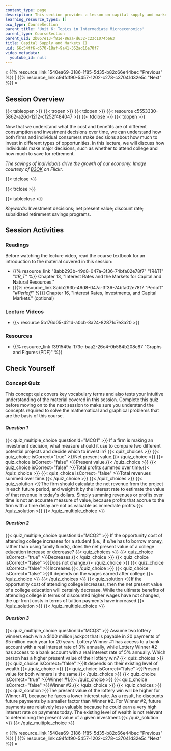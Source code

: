 ```yaml
---
content_type: page
description: This section provides a lesson on capital supply and markets.
learning_resource_types: []
ocw_type: CourseSection
parent_title: 'Unit 6: Topics in Intermediate Microeconomics'
parent_type: CourseSection
parent_uid: 2b057e13-f81e-86aa-d632-c23c1074b663
title: Capital Supply and Markets II
uid: 66c54ff6-d570-18af-9a41-352ad16e70f7
video_metadata:
  youtube_id: null
---
```


« {{% resource_link 1540ea69-3186-1f85-5d35-b82c66e44bec "Previous" %}} | {{% resource_link c94fdf90-5457-1202-c278-c37041d32e5c "Next" %}} »

Session Overview
----------------

{{< tableopen >}}
{{< tropen >}}
{{< tdopen >}}
{{< resource c5553330-5862-a26d-1212-cf252f484047 >}}
{{< tdclose >}}
{{< tdopen >}}


Now that we understand what the cost and benefits are of different consumption and investment decisions over time, we can understand how both firms and individual consumers make decisions about how much to invest in different types of opportunities. In this lecture, we will discuss how individuals make major decisions, such as whether to attend college and how much to save for retirement.

_The savings of individuals drive the growth of our economy. Image courtesy of [B3OK](http://www.flickr.com/photos/b3ok/2920350568/in/photostream/) on Flickr._


{{< tdclose >}}

{{< trclose >}}

{{< tableclose >}}

_Keywords_: Investment decisions; net present value; discount rate; subsidized retirement savings programs.

Session Activities
------------------

### Readings

Before watching the lecture video, read the course textbook for an introduction to the material covered in this session:

*   {{% resource_link "8abb293b-49d8-047a-3f36-74bfa02e78f7" "\[R&T\]" "#_R_T_" %}} Chapter 13, "Interest Rates and the Markets for Capital and Natural Resources."
*   \[{{% resource_link 8abb293b-49d8-047a-3f36-74bfa02e78f7 "Perloff" "#_Perloff_" %}}\] Chapter 16, "Interest Rates, Investments, and Capital Markets." (optional)

### Lecture Videos

*   {{< resource 5b176d05-421d-a0cb-8a24-82871c7e3a20 >}}

### Resources

*   {{% resource_link f391549a-173e-baa2-26c4-0b584b208c87 "Graphs and Figures (PDF)" %}}

Check Yourself
--------------

### Concept Quiz

This concept quiz covers key vocabulary terms and also tests your intuitive understanding of the material covered in this session. Complete this quiz before moving on to the next session to make sure you understand the concepts required to solve the mathematical and graphical problems that are the basis of this course.

##### Question 1
 {{< quiz_multiple_choice questionId="MCQ1" >}} If a firm is making an investment decision, what measure should it use to compare two different potential projects and decide which to invest in? {{< quiz_choices >}} {{< quiz_choice isCorrect="true" >}}Net present value.{{< /quiz_choice >}} {{< quiz_choice isCorrect="false" >}}Present value.{{< /quiz_choice >}} {{< quiz_choice isCorrect="false" >}}Total profits summed over time.{{< /quiz_choice >}} {{< quiz_choice isCorrect="false" >}}Total revenues summed over time.{{< /quiz_choice >}} {{< /quiz_choices >}} {{< quiz_solution >}}The firm should calculate the net revenue from the project in each future period, and weight it by the interest rate to estimate the value of that revenue in today's dollars. Simply summing revenues or profits over time is not an accurate measure of value, because profits that accrue to the firm with a time delay are not as valuable as immediate profits.{{< /quiz_solution >}} {{< /quiz_multiple_choice >}}
##### Question 2
 {{< quiz_multiple_choice questionId="MCQ2" >}} If the opportunity cost of attending college increases for a student (i.e., if s/he has to borrow money, rather than using family funds), does the net present value of a college education increase or decrease? {{< quiz_choices >}} {{< quiz_choice isCorrect="true" >}}Decreases.{{< /quiz_choice >}} {{< quiz_choice isCorrect="false" >}}Does not change.{{< /quiz_choice >}} {{< quiz_choice isCorrect="false" >}}Increases.{{< /quiz_choice >}} {{< quiz_choice isCorrect="false" >}}It depends on the wages earned after college.{{< /quiz_choice >}} {{< /quiz_choices >}} {{< quiz_solution >}}If the opportunity cost of attending college increases, then the net present value of a college education will certainly decrease. While the ultimate benefits of attending college in terms of discounted higher wages have not changed, the up-front costs in terms of tuition payments have increased.{{< /quiz_solution >}} {{< /quiz_multiple_choice >}}
##### Question 3
 {{< quiz_multiple_choice questionId="MCQ3" >}} Assume two lottery winners each win a $100 million jackpot that is payable in 20 payments of $5 million each year for 20 years. Lottery Winner #1 has access to a bank account with a real interest rate of 3% annually, while Lottery Winner #2 has access to a bank account with a real interest rate of 5% annually. Which person has a higher present value of their lottery win? {{< quiz_choices >}} {{< quiz_choice isCorrect="false" >}}It depends on their existing level of wealth.{{< /quiz_choice >}} {{< quiz_choice isCorrect="false" >}}Present value for both winners is the same.{{< /quiz_choice >}} {{< quiz_choice isCorrect="true" >}}Winner #1.{{< /quiz_choice >}} {{< quiz_choice isCorrect="false" >}}Winner #2.{{< /quiz_choice >}} {{< /quiz_choices >}} {{< quiz_solution >}}The present value of the lottery win will be higher for Winner #1, because he faces a lower interest rate. As a result, he discounts future payments by a smaller factor than Winner #2. For Winner #2, future payments are relatively less valuable because he could earn a very high interest rate on payments today. The existing level of wealth is not relevant to determining the present value of a given investment.{{< /quiz_solution >}} {{< /quiz_multiple_choice >}}

« {{% resource_link 1540ea69-3186-1f85-5d35-b82c66e44bec "Previous" %}} | {{% resource_link c94fdf90-5457-1202-c278-c37041d32e5c "Next" %}} »
